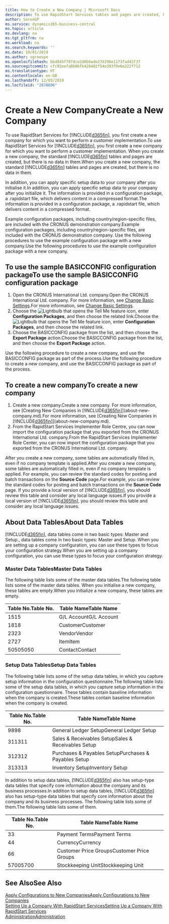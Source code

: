 ```yaml
---
title: How to Create a New Company | Microsoft Docs
description: To use RapidStart Services tables and pages are created, but there is no data in them.
author: SorenGP
ms.service: dynamics365-business-central
ms.topic: article
ms.devlang: na
ms.tgt_pltfrm: na
ms.workload: na
ms.search.keywords: ''
ms.date: 10/01/2019
ms.author: sgroespe
ms.openlocfilehash: bbd845f7974ce2d0b6ade27d290e1173fad42f37
ms.sourcegitcommit: cfc92eefa8b06fb426482f54e393f0e6e222f712
ms.translationtype: HT
ms.contentlocale: en-GB
ms.lasthandoff: 12/03/2019
ms.locfileid: "2878896"
---
```

# <a name="create-a-new-company"></a><span data-ttu-id="4c51d-103">Create a New Company</span><span class="sxs-lookup"><span data-stu-id="4c51d-103">Create a New Company</span></span>
<span data-ttu-id="4c51d-104">To use RapidStart Services for [!INCLUDE[d365fin](includes/d365fin_md.md)], you first create a new company for which you want to perform a customer implementation.</span><span class="sxs-lookup"><span data-stu-id="4c51d-104">To use RapidStart Services for [!INCLUDE[d365fin](includes/d365fin_md.md)], you first create a new company for which you want to perform a customer implementation.</span></span> <span data-ttu-id="4c51d-105">When you create a new company, the standard [!INCLUDE[d365fin](includes/d365fin_md.md)] tables and pages are created, but there is no data in them.</span><span class="sxs-lookup"><span data-stu-id="4c51d-105">When you create a new company, the standard [!INCLUDE[d365fin](includes/d365fin_md.md)] tables and pages are created, but there is no data in them.</span></span>

<span data-ttu-id="4c51d-106">In addition, you can apply specific setup data to your company after you initialise it.</span><span class="sxs-lookup"><span data-stu-id="4c51d-106">In addition, you can apply specific setup data to your company after you initialize it.</span></span> <span data-ttu-id="4c51d-107">The information is provided in a configuration package, a .rapidstart file, which delivers content in a compressed format.</span><span class="sxs-lookup"><span data-stu-id="4c51d-107">The information is provided in a configuration package, a .rapidstart file, which delivers content in a compressed format.</span></span>  

<span data-ttu-id="4c51d-108">Example configuration packages, including country/region-specific files, are included with the CRONUS demonstration company.</span><span class="sxs-lookup"><span data-stu-id="4c51d-108">Example configuration packages, including country/region-specific files, are included with the CRONUS demonstration company.</span></span> <span data-ttu-id="4c51d-109">Use the following procedures to use the example configuration package with a new company.</span><span class="sxs-lookup"><span data-stu-id="4c51d-109">Use the following procedures to use the example configuration package with a new company.</span></span>  

## <a name="to-use-the-sample-basicconfig-configuration-package"></a><span data-ttu-id="4c51d-110">To use the sample BASICCONFIG configuration package</span><span class="sxs-lookup"><span data-stu-id="4c51d-110">To use the sample BASICCONFIG configuration package</span></span>  
1. <span data-ttu-id="4c51d-111">Open the CRONUS International Ltd. company.</span><span class="sxs-lookup"><span data-stu-id="4c51d-111">Open the CRONUS International Ltd. company.</span></span> <span data-ttu-id="4c51d-112">For more information, see [Change Basic Settings](ui-change-basic-settings.md).</span><span class="sxs-lookup"><span data-stu-id="4c51d-112">For more information, see [Change Basic Settings](ui-change-basic-settings.md).</span></span>
2. <span data-ttu-id="4c51d-113">Choose the ![Lightbulb that opens the Tell Me feature](media/ui-search/search_small.png "Tell me what you want to do") icon, enter **Configuration Packages**, and then choose the related link.</span><span class="sxs-lookup"><span data-stu-id="4c51d-113">Choose the ![Lightbulb that opens the Tell Me feature](media/ui-search/search_small.png "Tell me what you want to do") icon, enter **Configuration Packages**, and then choose the related link.</span></span>  
3. <span data-ttu-id="4c51d-114">Choose the BASICCONFIG package from the list, and then choose the **Export Package** action.</span><span class="sxs-lookup"><span data-stu-id="4c51d-114">Choose the BASICCONFIG package from the list, and then choose the **Export Package** action.</span></span>  

<span data-ttu-id="4c51d-115">Use the following procedure to create a new company, and use the BASICCONFIG package as part of the process.</span><span class="sxs-lookup"><span data-stu-id="4c51d-115">Use the following procedure to create a new company, and use the BASICCONFIG package as part of the process.</span></span>  

## <a name="to-create-a-new-company"></a><span data-ttu-id="4c51d-116">To create a new company</span><span class="sxs-lookup"><span data-stu-id="4c51d-116">To create a new company</span></span>  
1. <span data-ttu-id="4c51d-117">Create a new company.</span><span class="sxs-lookup"><span data-stu-id="4c51d-117">Create a new company.</span></span> <span data-ttu-id="4c51d-118">For more information, see [Creating New Companies in [!INCLUDE[d365fin](includes/d365fin_md.md)]](about-new-company.md).</span><span class="sxs-lookup"><span data-stu-id="4c51d-118">For more information, see [Creating New Companies in [!INCLUDE[d365fin](includes/d365fin_md.md)]](about-new-company.md).</span></span>
2. <span data-ttu-id="4c51d-119">From the RapidStart Services Implementer Role Centre, you can now import the configuration package that you exported from the CRONUS International Ltd. company.</span><span class="sxs-lookup"><span data-stu-id="4c51d-119">From the RapidStart Services Implementer Role Center, you can now import the configuration package that you exported from the CRONUS International Ltd. company.</span></span>

<span data-ttu-id="4c51d-120">After you create a new company, some tables are automatically filled in, even if no company template is applied.</span><span class="sxs-lookup"><span data-stu-id="4c51d-120">After you create a new company, some tables are automatically filled in, even if no company template is applied.</span></span> <span data-ttu-id="4c51d-121">For example, you can review the standard codes for posting and batch transactions on the **Source Code** page.</span><span class="sxs-lookup"><span data-stu-id="4c51d-121">For example, you can review the standard codes for posting and batch transactions on the **Source Code** page.</span></span> <span data-ttu-id="4c51d-122">If you provide a local version of [!INCLUDE[d365fin](includes/d365fin_md.md)], you should review this table and consider any local language issues.</span><span class="sxs-lookup"><span data-stu-id="4c51d-122">If you provide a local version of [!INCLUDE[d365fin](includes/d365fin_md.md)], you should review this table and consider any local language issues.</span></span>

## <a name="about-data-tables"></a><span data-ttu-id="4c51d-123">About Data Tables</span><span class="sxs-lookup"><span data-stu-id="4c51d-123">About Data Tables</span></span>
[!INCLUDE[d365fin](includes/d365fin_md.md)]<span data-ttu-id="4c51d-124">, data tables come in two basic types: Master and Setup.</span><span class="sxs-lookup"><span data-stu-id="4c51d-124">, data tables come in two basic types: Master and Setup.</span></span> <span data-ttu-id="4c51d-125">When you are setting up a company configuration, you can use these types to focus your configuration strategy.</span><span class="sxs-lookup"><span data-stu-id="4c51d-125">When you are setting up a company configuration, you can use these types to focus your configuration strategy.</span></span>  

### <a name="master-data-tables"></a><span data-ttu-id="4c51d-126">Master Data Tables</span><span class="sxs-lookup"><span data-stu-id="4c51d-126">Master Data Tables</span></span>  
<span data-ttu-id="4c51d-127">The following table lists some of the master data tables.</span><span class="sxs-lookup"><span data-stu-id="4c51d-127">The following table lists some of the master data tables.</span></span> <span data-ttu-id="4c51d-128">When you initialise a new company, these tables are empty.</span><span class="sxs-lookup"><span data-stu-id="4c51d-128">When you initialize a new company, these tables are empty.</span></span>  

|<span data-ttu-id="4c51d-129">Table No.</span><span class="sxs-lookup"><span data-stu-id="4c51d-129">Table No.</span></span>|<span data-ttu-id="4c51d-130">Table Name</span><span class="sxs-lookup"><span data-stu-id="4c51d-130">Table Name</span></span>|  
|-------------------|--------------------|  
|<span data-ttu-id="4c51d-131">15</span><span class="sxs-lookup"><span data-stu-id="4c51d-131">15</span></span>|<span data-ttu-id="4c51d-132">G/L Account</span><span class="sxs-lookup"><span data-stu-id="4c51d-132">G/L Account</span></span>|  
|<span data-ttu-id="4c51d-133">18</span><span class="sxs-lookup"><span data-stu-id="4c51d-133">18</span></span>|<span data-ttu-id="4c51d-134">Customer</span><span class="sxs-lookup"><span data-stu-id="4c51d-134">Customer</span></span>|  
|<span data-ttu-id="4c51d-135">23</span><span class="sxs-lookup"><span data-stu-id="4c51d-135">23</span></span>|<span data-ttu-id="4c51d-136">Vendor</span><span class="sxs-lookup"><span data-stu-id="4c51d-136">Vendor</span></span>|  
|<span data-ttu-id="4c51d-137">27</span><span class="sxs-lookup"><span data-stu-id="4c51d-137">27</span></span>|<span data-ttu-id="4c51d-138">Item</span><span class="sxs-lookup"><span data-stu-id="4c51d-138">Item</span></span>|  
|<span data-ttu-id="4c51d-139">5050</span><span class="sxs-lookup"><span data-stu-id="4c51d-139">5050</span></span>|<span data-ttu-id="4c51d-140">Contact</span><span class="sxs-lookup"><span data-stu-id="4c51d-140">Contact</span></span>|  

### <a name="setup-data-tables"></a><span data-ttu-id="4c51d-141">Setup Data Tables</span><span class="sxs-lookup"><span data-stu-id="4c51d-141">Setup Data Tables</span></span>  
<span data-ttu-id="4c51d-142">The following table lists some of the setup data tables, in which you capture setup information in the configuration questionnaire.</span><span class="sxs-lookup"><span data-stu-id="4c51d-142">The following table lists some of the setup data tables, in which you capture setup information in the configuration questionnaire.</span></span> <span data-ttu-id="4c51d-143">These tables contain baseline information when the company is created.</span><span class="sxs-lookup"><span data-stu-id="4c51d-143">These tables contain baseline information when the company is created.</span></span>  

|<span data-ttu-id="4c51d-144">Table No.</span><span class="sxs-lookup"><span data-stu-id="4c51d-144">Table No.</span></span>|<span data-ttu-id="4c51d-145">Table Name</span><span class="sxs-lookup"><span data-stu-id="4c51d-145">Table Name</span></span>|  
|-------------------|--------------------|  
|<span data-ttu-id="4c51d-146">98</span><span class="sxs-lookup"><span data-stu-id="4c51d-146">98</span></span>|<span data-ttu-id="4c51d-147">General Ledger Setup</span><span class="sxs-lookup"><span data-stu-id="4c51d-147">General Ledger Setup</span></span>|  
|<span data-ttu-id="4c51d-148">311</span><span class="sxs-lookup"><span data-stu-id="4c51d-148">311</span></span>|<span data-ttu-id="4c51d-149">Sales & Receivables Setup</span><span class="sxs-lookup"><span data-stu-id="4c51d-149">Sales & Receivables Setup</span></span>|  
|<span data-ttu-id="4c51d-150">312</span><span class="sxs-lookup"><span data-stu-id="4c51d-150">312</span></span>|<span data-ttu-id="4c51d-151">Purchases & Payables Setup</span><span class="sxs-lookup"><span data-stu-id="4c51d-151">Purchases & Payables Setup</span></span>|  
|<span data-ttu-id="4c51d-152">313</span><span class="sxs-lookup"><span data-stu-id="4c51d-152">313</span></span>|<span data-ttu-id="4c51d-153">Inventory Setup</span><span class="sxs-lookup"><span data-stu-id="4c51d-153">Inventory Setup</span></span>|  

<span data-ttu-id="4c51d-154">In addition to setup data tables, [!INCLUDE[d365fin](includes/d365fin_md.md)] also has setup-type data tables that specify core information about the company and its business processes.</span><span class="sxs-lookup"><span data-stu-id="4c51d-154">In addition to setup data tables, [!INCLUDE[d365fin](includes/d365fin_md.md)] also has setup-type data tables that specify core information about the company and its business processes.</span></span> <span data-ttu-id="4c51d-155">The following table lists some of them.</span><span class="sxs-lookup"><span data-stu-id="4c51d-155">The following table lists some of them.</span></span>  

|<span data-ttu-id="4c51d-156">Table No.</span><span class="sxs-lookup"><span data-stu-id="4c51d-156">Table No.</span></span>|<span data-ttu-id="4c51d-157">Table Name</span><span class="sxs-lookup"><span data-stu-id="4c51d-157">Table Name</span></span>|  
|-------------------|--------------------|  
|<span data-ttu-id="4c51d-158">3</span><span class="sxs-lookup"><span data-stu-id="4c51d-158">3</span></span>|<span data-ttu-id="4c51d-159">Payment Terms</span><span class="sxs-lookup"><span data-stu-id="4c51d-159">Payment Terms</span></span>|  
|<span data-ttu-id="4c51d-160">4</span><span class="sxs-lookup"><span data-stu-id="4c51d-160">4</span></span>|<span data-ttu-id="4c51d-161">Currency</span><span class="sxs-lookup"><span data-stu-id="4c51d-161">Currency</span></span>|  
|<span data-ttu-id="4c51d-162">6</span><span class="sxs-lookup"><span data-stu-id="4c51d-162">6</span></span>|<span data-ttu-id="4c51d-163">Customer Price Groups</span><span class="sxs-lookup"><span data-stu-id="4c51d-163">Customer Price Groups</span></span>|  
|<span data-ttu-id="4c51d-164">5700</span><span class="sxs-lookup"><span data-stu-id="4c51d-164">5700</span></span>|<span data-ttu-id="4c51d-165">Stockkeeping Unit</span><span class="sxs-lookup"><span data-stu-id="4c51d-165">Stockkeeping Unit</span></span>|

  

## <a name="see-also"></a><span data-ttu-id="4c51d-166">See Also</span><span class="sxs-lookup"><span data-stu-id="4c51d-166">See Also</span></span>  
[<span data-ttu-id="4c51d-167">Apply Configurations to New Companies</span><span class="sxs-lookup"><span data-stu-id="4c51d-167">Apply Configurations to New Companies</span></span>](admin-apply-configuration-to-new-companies.md)  
[<span data-ttu-id="4c51d-168">Setting Up a Company With RapidStart Services</span><span class="sxs-lookup"><span data-stu-id="4c51d-168">Setting Up a Company With RapidStart Services</span></span>](admin-set-up-a-company-with-rapidstart.md)  
[<span data-ttu-id="4c51d-169">Administration</span><span class="sxs-lookup"><span data-stu-id="4c51d-169">Administration</span></span>](admin-setup-and-administration.md)
